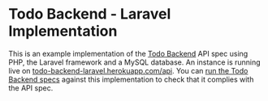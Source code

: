 # Todo Backend - Laravel Implementation

This is an example implementation of the [Todo Backend](http://todobackend.com/) API spec using PHP, the Laravel framework and a MySQL database. An instance is running live on  [todo-backend-laravel.herokuapp.com/api](https://todo-backend-laravel.herokuapp.com/api). You can [run the Todo Backend specs](http://todobackend.com/specs/index.html?https://todo-backend-laravel.herokuapp.com/api) against this implementation to check that it complies with the API spec.   
